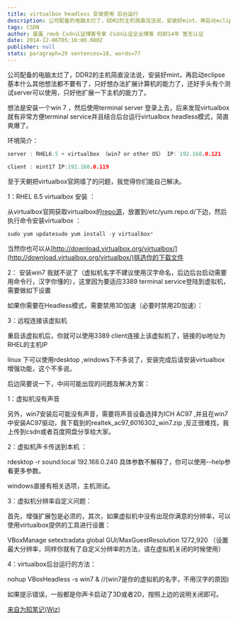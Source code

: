 ```yaml
---
title: virtualbox headless 安装使用 后台运行
description: 公司配备的电脑太烂了，DDR2的主机简直没法说，安装好mint，再启动eclipse基本什么其他想法都不要有了，只好想办法扩展计算机的能力了，还好手头有个测试server可以使用，只好他扩展一下主机的能力了。    想法是安装一个win 7 ，然后使用terminal server 登录上去，后来发现virtualbox就有非常方便terminal service并且结合后台运行virtualbo
tags: CSDN
author: 蛋蛋_rmvb Csdn认证博客专家 Csdn认证企业博客 码龄14年 暂无认证
date: 2014-12-06T05:10:00.000Z
publisher: null
stats: paragraph=29 sentences=18, words=77
---
```

公司配备的电脑太烂了，DDR2的主机简直没法说，安装好mint，再启动eclipse基本什么其他想法都不要有了，只好想办法扩展计算机的能力了，还好手头有个测试server可以使用，只好他扩展一下主机的能力了。

想法是安装一个win 7 ，然后使用terminal server 登录上去，后来发现virtualbox就有非常方便terminal service并且结合后台运行virtualbox headless模式，简直爽爆了。

环境简介：
```c
server : RHEL6.5 + virtualbox （win7 or other OS） IP: 192.168.0.121

client : mint17 IP:192.168.0.119
```
至于天朝把virtualbox官网墙了的问题，我觉得你们能自己解决。

1：RHEL 6.5 virtualbox 安装 ：

从virtualbox官网获取virtualbox的[repo源](http://download.virtualbox.org/virtualbox/rpm/el/virtualbox.repo)，放置到/etc/yum.repo.d/下边，然后执行命令安装virtualbox ：

```c
sudo yum updatesudo yum install -y virtualbox*
```

当然你也可以从[http://download.virtualbox.org/virtualbox/](http://download.virtualbox.org/virtualbox/)挑选你的下载文件

2： 安装win7 我就不说了（虚拟机名字不建议使用汉字命名，后边后台启动需要用命令行，汉字你懂的），这里因为要适应3389 terminal service登陆到虚拟机，需要做如下设置



如果你需要在Headless模式，需要禁用3D加速（必要时禁用2D加速）：



3：远程连接该虚拟机

重启该虚拟机后，你就可以使用3389 client连接上该虚拟机了，链接的ip地址为RHEL的主机IP

linux 下可以使用rdesktop ,windows下不多说了，安装完成后请安装virtualbox增强功能，这个不多说。

后边简要说一下，中间可能出现的问题及解决方案：

1：虚拟机没有声音

另外，win7安装后可能没有声音，需要将声音设备选择为ICH AC97 ,并且在win7中安装AC97驱动，我下载到的realtek_ac97_6016302_win7.zip ,反正很难找，我上传到csdn或者百度网盘分享给大家。



2：虚拟机声卡传送到本机 ：

rdesktop -r sound:local 192.168.0.240 具体参数不解释了，你可以使用--help参看更多参数。

windows直接有相关选项，主机测试。

3：虚拟机分辨率自定义问题：

首先，增强扩展包是必须的，其次，如果虚拟机中没有出现你满意的分辨率，可以使用virtualbox提供的工具进行设置：

VBoxManage setextradata global GUI/MaxGuestResolution 1272,920 （设置最大分辨率，同样你就有了自定义分辨率的方法，请在虚拟机关闭的时候使用）

4：virtualbox后台运行的方法：

nohup VBoxHeadless -s win7 & //(win7是你的虚拟机的名字，不用汉字的原因)

如果提示错误，一般都是你声卡启动了3D或者2D，按照上边的说明关闭即可。







[来自为知笔记(Wiz)](http://www.wiz.cn/i/aeccac3d "来自为知笔记(Wiz)")

